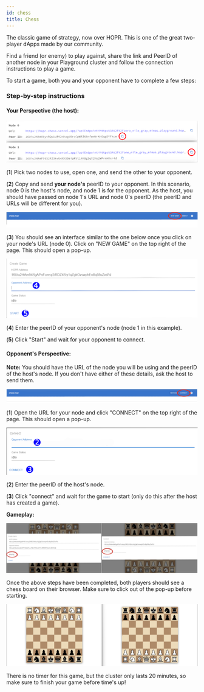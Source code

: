 ```yaml
---
id: chess
title: Chess
---
```


The classic game of strategy, now over HOPR. This is one of the great two-player dApps made by our community.

Find a friend (or enemy) to play against, share the link and PeerID of another node in your Playground cluster and follow the connection instructions to play a game.

To start a game, both you and your opponent have to complete a few steps:

### Step-by-step instructions

#### Your Perspective (the host):

![chess two nodes](./images-dApps/chess-two-nodes-2.png)

(**1**) Pick two nodes to use, open one, and send the other to your opponent.

(**2**) Copy and send **your node's** peerID to your opponent. In this scenario, node 0 is the host's node, and node 1 is for the opponent. As the host, you should have passed on node 1's URL and node 0's peerID (the peerID and URLs will be different for you).

![new game circled](./images-dApps/chess-playground-newgame-circled.png)

(**3**) You should see an interface similar to the one below once you click on your node's URL (node 0). Click on "NEW GAME" on the top right of the page. This should open a pop-up.

![new game pop-up](./images-dApps/chess-start-pop-up-2.png)

(**4**) Enter the peerID of your opponent's node (node 1 in this example).

(**5**) Click "Start" and wait for your opponent to connect.

#### Opponent's Perspective:

**Note:** You should have the URL of the node you will be using and the peerID of the host's node. If you don't have either of these details, ask the host to send them.

![chess two nodes](./images-dApps/chess-playground-connect-circled.png)

(**1**) Open the URL for your node and click "CONNECT" on the top right of the page. This should open a pop-up.

![chess two nodes](./images-dApps/chess-connect-pop-up-2.png)

(**2**) Enter the peerID of the host's node.

(**3**) Click "connect" and wait for the game to start (only do this after the host has created a game).

**Gameplay:**

![new game pop-up](./images-dApps/chess-playground-pop-up-split.png)

Once the above steps have been completed, both players should see a chess board on their browser. Make sure to click out of the pop-up before starting.

![new game pop-up](./images-dApps/chess-playground-split-board.png)

There is no timer for this game, but the cluster only lasts 20 minutes, so make sure to finish your game before time's up!
